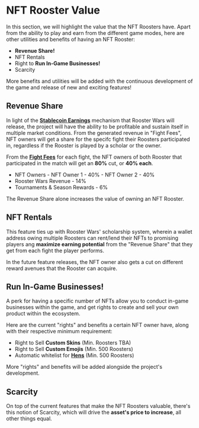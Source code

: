 # **NFT Rooster Value**

In this section, we will highlight the value that the NFT Roosters have. Apart from the ability to play and earn from the different game modes, here are other utilities and benefits of having an NFT Rooster:

- **Revenue Share!**
- NFT Rentals
- Right to **Run In-Game Businesses!**
- Scarcity

More benefits and utilities will be added with the continuous development of the game and release of new and exciting features!

## **Revenue Share**

In light of the [**Stablecoin Earnings**](../usdc/index.md) mechanism that Rooster Wars will release, the project will have the ability to be profitable and sustain itself in multiple market conditions. From the generated revenue in "Fight Fees", NFT owners will get a share for the specifc fight their Roosters participated in, regardless if the Rooster is played by a scholar or the owner.

From the [**Fight Fees**](../usdc/index.md#how-fees-are-charged) for each fight, the NFT owners of both Rooster that participated in the match will get an **80%** cut, or **40% each**.

- NFT Owners
       - NFT Owner 1 - 40%
       - NFT Owner 2 - 40%
- Rooster Wars Revenue - 14%
- Tournaments & Season Rewards - 6%

The Revenue Share alone increases the value of owning an NFT Rooster.

## **NFT Rentals**

This feature ties up with Rooster Wars' scholarship system, wherein a wallet address owing multiple Roosters can rent/lend their NFTs to promising players ang **maximize earning potential** from the "Revenue Share" that they get from each fight the player performs.

In the future feature releases, the NFT owner also gets a cut on different reward avenues that the Rooster can acquire.

## **Run In-Game Businesses!**

A perk for having a specific number of NFTs allow you to conduct in-game businesses within the game, and get rights to create and sell your own product within the ecosystem.

Here are the current "rights" and benefits a certain NFT owner have, along with their respective minimum requirement:

- Right to Sell **Custom Skins** (Min. Roosters TBA)
- Right to Sell **Custom Emojis** (Min. 500 Roosters)
- Automatic whitelist for [**Hens**](../gameplay/phase2/hens.md) (Min. 500 Roosters)

More "rights" and benefits will be added alongside the project's development.

## **Scarcity**

On top of the current features that make the NFT Roosters valuable, there's this notion of Scarcity, which will drive the **asset's price to increase**, all other things equal.